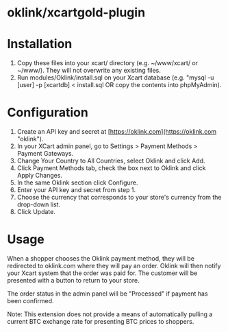 oklink/xcartgold-plugin
=======================

# Installation

1. Copy these files into your xcart/ directory (e.g. ~/www/xcart/ or ~/www/).  They will not overwrite any existing files.
2. Run modules/Oklink/install.sql on your Xcart database (e.g. "mysql -u [user] -p [xcartdb] < install.sql OR copy the contents into phpMyAdmin).

# Configuration

1. Create an API key and secret at [https://oklink.com](https://oklink.com "oklink").
2. In your XCart admin panel, go to Settings > Payment Methods > Payment Gateways.
3. Change Your Country to All Countries, select Oklink and click Add.
4. Click Payment Methods tab, check the box next to Oklink and click Apply Changes.
5. In the same Oklink section click Configure. 
6. Enter your API key and secret from step 1.
7. Choose the currency that corresponds to your store's currency from the drop-down list.
8. Click Update.


# Usage

When a shopper chooses the Oklink payment method, they will be redirected to oklink.com where they will pay an order.  Oklink will then notify your Xcart system that the order was paid for.  The customer will be presented with a button to return to your store.  

The order status in the admin panel will be "Processed" if payment has been confirmed. 

Note: This extension does not provide a means of automatically pulling a current BTC exchange rate for presenting BTC prices to shoppers.
